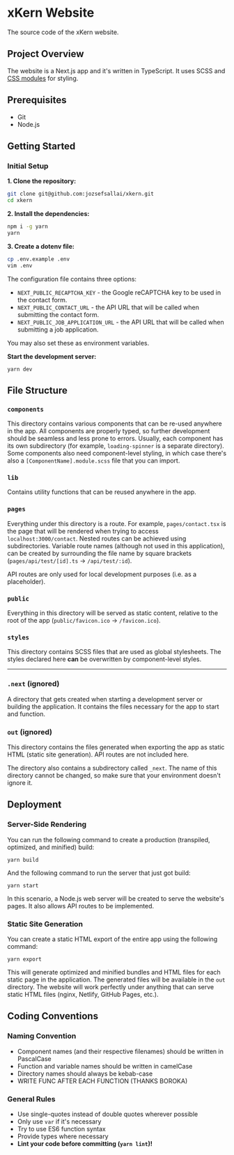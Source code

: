 # xKern Website

The source code of the xKern website.

## Project Overview

The website is a Next.js app and it's written in TypeScript. It uses SCSS and
[CSS modules][1] for styling.

## Prerequisites

- Git
- Node.js

## Getting Started

### Initial Setup

**1. Clone the repository:**

```sh
git clone git@github.com:jozsefsallai/xkern.git
cd xkern
```

**2. Install the dependencies:**

```sh
npm i -g yarn
yarn
```

**3. Create a dotenv file:**

```sh
cp .env.example .env
vim .env
```

The configuration file contains three options:

- `NEXT_PUBLIC_RECAPTCHA_KEY` - the Google reCAPTCHA key to be used in the
contact form.
- `NEXT_PUBLIC_CONTACT_URL` - the API URL that will be called when submitting
the contact form.
- `NEXT_PUBLIC_JOB_APPLICATION_URL` - the API URL that will be called when
submitting a job application.

You may also set these as environment variables.

**Start the development server:**

```
yarn dev
```

## File Structure

### `components`

This directory contains various components that can be re-used anywhere in the
app. All components are properly typed, so further development should be
seamless and less prone to errors. Usually, each component has its own
subdirectory (for example, `loading-spinner` is a separate directory). Some
components also need component-level styling, in which case there's also a
`[ComponentName].module.scss` file that you can import.

### `lib`

Contains utility functions that can be reused anywhere in the app.

### `pages`

Everything under this directory is a route. For example, `pages/contact.tsx` is
the page that will be rendered when trying to access `localhost:3000/contact`.
Nested routes can be achieved using subdirectories. Variable route names
(although not used in this application), can be created by surrounding the file
name by square brackets (`pages/api/test/[id].ts` -> `/api/test/:id`).

API routes are only used for local development purposes (i.e. as a placeholder).

### `public`

Everything in this directory will be served as static content, relative to the
root of the app (`public/favicon.ico` -> `/favicon.ico`).

### `styles`

This directory contains SCSS files that are used as global stylesheets. The
styles declared here **can** be overwritten by component-level styles.

---

### `.next` (ignored)

A directory that gets created when starting a development server or building the
application. It contains the files necessary for the app to start and function.

### `out` (ignored)

This directory contains the files generated when exporting the app as static
HTML (static site generation). API routes are not included here.

The directory also contains a subdirectory called `_next`. The name of this
directory cannot be changed, so make sure that your environment doesn't ignore
it.

## Deployment

### Server-Side Rendering

You can run the following command to create a production (transpiled, optimized,
and minified) build:

```
yarn build
```

And the following command to run the server that just got build:

```
yarn start
```

In this scenario, a Node.js web server will be created to serve the website's
pages. It also allows API routes to be implemented.

### Static Site Generation

You can create a static HTML export of the entire app using the following
command:

```
yarn export
```

This will generate optimized and minified bundles and HTML files for each static
page in the application. The generated files will be available in the `out`
directory. The website will work perfectly under anything that can serve static
HTML files (nginx, Netlify, GitHub Pages, etc.).

## Coding Conventions

### Naming Convention

- Component names (and their respective filenames) should be written in
PascalCase
- Function and variable names should be written in camelCase
- Directory names should always be kebab-case
- WRITE FUNC AFTER EACH FUNCTION (THANKS BOROKA)

### General Rules

- Use single-quotes instead of double quotes wherever possible
- Only use `var` if it's necessary
- Try to use ES6 function syntax
- Provide types where necessary
- **Lint your code before committing (`yarn lint`)!**

[1]: https://nextjs.org/docs/basic-features/built-in-css-support#adding-component-level-css
